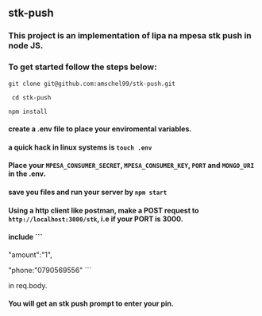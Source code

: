 ## stk-push
### This project is an implementation of lipa na mpesa stk push in node JS.
### To get started follow the steps below:
``` git clone git@github.com:amschel99/stk-push.git ```

``` cd stk-push```

```npm install```

#### create a .env file to place your enviromental variables.

#### a quick hack in linux systems is ``` touch .env ```

#### Place your ```MPESA_CONSUMER_SECRET```, ```MPESA_CONSUMER_KEY```, ```PORT``` and ```MONGO_URI``` in the .env.

#### save you files and run your server by ```npm start```
#### Using a http client like postman, make a POST request to ```http://localhost:3000/stk```, i.e if your PORT is 3000.
#### include ``` 

"amount":"1",

"phone:"0790569556"  ``` 

in req.body.
#### You will get an stk push prompt to enter your pin.





